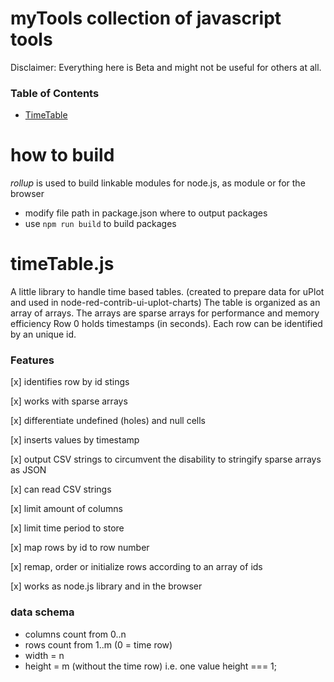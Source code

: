 # myTools collection of javascript tools

Disclaimer: Everything here is Beta and might not be useful for others at all.

### Table of Contents

*   [TimeTable][1]

# how to build

*rollup* is used to build linkable modules for node.js, as module or for the browser

* modify file path in package.json where to output packages
* use `npm run build` to build packages

# timeTable.js

A little library to handle time based tables. (created to prepare data for uPlot and used in node-red-contrib-ui-uplot-charts)
The table is organized as an array of arrays. The arrays are sparse arrays for performance and memory efficiency Row 0 holds timestamps (in seconds). Each row can be identified by an unique id.

### Features

[x] identifies row by id stings

[x] works with sparse arrays

[x] differentiate undefined (holes) and null cells

[x] inserts values by timestamp

[x] output CSV strings to circumvent the disability to stringify sparse arrays as JSON

[x] can read CSV strings

[x] limit amount of columns

[x] limit time period to store

[x] map rows by id to row number

[x] remap, order or initialize rows according to an array of ids

[x] works as node.js library and in the browser

### data schema

* columns count from 0..n
* rows count from 1..m (0 = time row)
* width = n
* height = m (without the time row) i.e. one value height === 1;

[1]: #timeTable.js